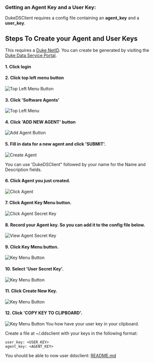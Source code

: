 ### Getting an Agent Key and a User Key:
DukeDSClient requires a config file containing an __agent_key__ and a __user_key__.

## Steps To Create your Agent and User Keys
This requires a [Duke NetID](https://oit.duke.edu/email-accounts/netid/).
You can create be generated by visiting the [Duke Data Service Portal](https://dataservice.duke.edu).
####  1. Click login
####  2. Click top left menu button
![Top Left Menu Button](images/TopLeftMenuButton.png?raw=true "Top Left Menu Button")
####  3. Click 'Software Agents'
![Top Left Menu](images/TopLeftMenu.png?raw=true "Top Left Menu")
####  4. Click 'ADD NEW AGENT' button
![Add Agent Button](images/AddAgentButton.png?raw=true "Add Agent Button")
####  5. Fill in data for a new agent and click 'SUBMIT'.
![Create Agent](images/CreateAgent.png?raw=true "Create Agent")

You can use 'DukeDSClient" followed by your name for the Name and Description fields.
####  6. Click Agent you just created.
![Click Agent](images/ClickAgent.png?raw=true "Click Agent")
####  7. Click Agent Key Menu button.
![Click Agent Secret Key](images/ClickAgentSecretKey.png?raw=true "Click Agent Secret Key")
####  8. Record your Agent key. So you can add it to the config file below.
![View Agent Secret Key](images/ViewAgentSecretKey.png?raw=true "View Agent Secret Key")
####  9. Click Key Menu button.
![Key Menu Button](images/KeyMenuButton.png?raw=true "Key Menu Button")
####  10. Select 'User Secret Key'.
![Key Menu Button](images/KeyMenu.png?raw=true "Key Menu Button")
####  11. Click Create New Key.
![Key Menu Button](images/CreateNewKey.png?raw=true "Key Menu Button")
####  12. Click 'COPY KEY TO CLIPBOARD'.
![Key Menu Button](images/CopyKeyToClipboard.png?raw=true "Key Menu Button")
You how have your user key in your clipboard.

Create a file at ~/.ddsclient with your keys in the following format:
```
user_key: <USER_KEY>
agent_key: <AGENT_KEY>
```

You should be able to now user ddsclient: [README.md](../README.md)
